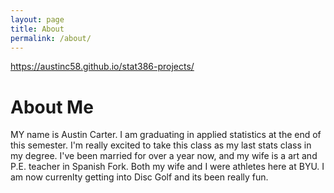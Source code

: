 ```yaml
---
layout: page
title: About
permalink: /about/
---
```

https://austinc58.github.io/stat386-projects/
# About Me

MY name is Austin Carter. I am graduating in applied statistics at the end of this semester. I'm really excited to take this class as my last stats class in my degree. I've been married for over a year now, and my wife is a art and P.E. teacher in Spanish Fork. Both my wife and I were athletes here at BYU. I am now currenlty getting into Disc Golf and its been really fun. 
